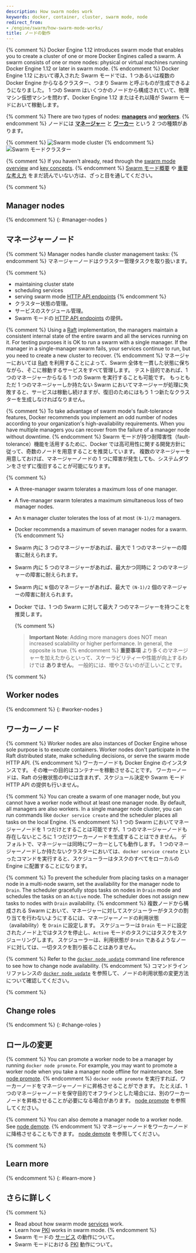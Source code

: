 ```yaml
---
description: How swarm nodes work
keywords: docker, container, cluster, swarm mode, node
redirect_from:
- /engine/swarm/how-swarm-mode-works/
title: ノードの動作
---
```


{% comment %}
Docker Engine 1.12 introduces swarm mode that enables you to create a
cluster of one or more Docker Engines called a swarm. A swarm consists
of one or more nodes: physical or virtual machines running Docker
Engine 1.12 or later in swarm mode.
{% endcomment %}
Docker Engine 1.12 において導入された Swarm モードでは、1 つあるいは複数の Docker Engine からなるクラスター、つまり Swarm と呼ぶものが生成できるようになりました。
1 つの Swarm はいくつかのノードから構成されていて、物理マシン仮想マシンを問わず、Docker Engine 1.12 またはそれ以降が Swarm モードにおいて稼動します。

{% comment %}
There are two types of nodes: [**managers**](#manager-nodes) and
[**workers**](#worker-nodes).
{% endcomment %}
ノードには [**マネージャー**](#manager-nodes) と [**ワーカー**](#worker-nodes) という 2 つの種類があります。

{% comment %}
![Swarm mode cluster](/engine/swarm/images/swarm-diagram.png)
{% endcomment %}
![Swarm モードクラスター](../images/swarm-diagram.png)

{% comment %}
If you haven't already, read through the
[swarm mode overview](../index.md) and
[key concepts](../key-concepts.md).
{% endcomment %}
[Swarm モード概要](../index.md) や [重要な考え方](../key-concepts.md) をまだ読んでいない方は、ざっと目を通してください。

{% comment %}
## Manager nodes
{% endcomment %}
{: #manager-nodes }
## マネージャーノード

{% comment %}
Manager nodes handle cluster management tasks:
{% endcomment %}
マネージャーノードはクラスター管理タスクを取り扱います。

{% comment %}
* maintaining cluster state
* scheduling services
* serving swarm mode [HTTP API endpoints](../../api/index.md)
{% endcomment %}
* クラスター状態の管理。
* サービスのスケジュール管理。
* Swarm モードの [HTTP API endpoints](../../api/index.md) の提供。

{% comment %}
Using a [Raft](https://raft.github.io/raft.pdf) implementation, the managers
maintain a consistent internal state of the entire swarm and all the services
running on it. For testing purposes it is OK to run a swarm with a single
manager. If the manager in a single-manager swarm fails, your services
continue to run, but you need to create a new cluster to recover.
{% endcomment %}
マネージャーにおいては [Raft](https://raft.github.io/raft.pdf) を利用することによって、Swarm 全体を一貫した状態に保ちながら、そこに稼動するサービスをすべて管理します。
テスト目的であれば、1 つのマネージャーからなる 1 つの Swarm を実行することも可能です。
もっともただ 1 つのマネージャーしか持たない Swarm においてマネージャーが処理に失敗すると、サービスは稼動し続けますが、復旧のためにはもう 1 つ新たなクラスターを生成しなければなりません。

{% comment %}
To take advantage of swarm mode's fault-tolerance features, Docker recommends
you implement an odd number of nodes according to your organization's
high-availability requirements. When you have multiple managers you can recover
from the failure of a manager node without downtime.
{% endcomment %}
Swarm モードが持つ耐障害性（fault-tolerance）機能を活用するために、Docker では高可用性に関する開発方針に従って、奇数のノードを用意することを推奨しています。
複数のマネージャーを用意しておけば、マネージャーノードの 1 つに障害が発生しても、システムダウンをさせずに復旧することが可能になります。

{% comment %}
* A three-manager swarm tolerates a maximum loss of one manager.
* A five-manager swarm tolerates a maximum simultaneous loss of two
manager nodes.
* An `N` manager cluster tolerates the loss of at most
`(N-1)/2` managers.
* Docker recommends a maximum of seven manager nodes for a swarm.
{% endcomment %}
* Swarm 内に 3 つのマネージャーがあれば、最大で 1 つのマネージャーの障害に耐えられます。
* Swarm 内に 5 つのマネージャーがあれば、最大かつ同時に 2 つのマネージャーの障害に耐えられます。
* Swarm 内に `N` 個のマネージャーがあれば、最大で `(N-1)/2` 個のマネージャーの障害に耐えられます。
* Docker では、1 つの Swarm に対して最大 7 つのマネージャーを持つことを推奨します。

    {% comment %}
    >**Important Note**: Adding more managers does NOT mean increased
    scalability or higher performance. In general, the opposite is true.
    {% endcomment %}
    >**重要事項** より多くのマネージャーを加えたからといって、スケーラビリティーや性能が向上するわけでは **ありません**。
    > 一般的には、増やさないのが正しいことです。

{% comment %}
## Worker nodes
{% endcomment %}
{: #worker-nodes }
## ワーカーノード

{% comment %}
Worker nodes are also instances of Docker Engine whose sole purpose is to
execute containers. Worker nodes don't participate in the Raft distributed
state, make scheduling decisions, or serve the swarm mode HTTP API.
{% endcomment %}
ワーカーノードも Docker Engine のインスタンスです。
その唯一の目的はコンテナーを稼動させることです。
ワーカーノードは、Raft の分散状態の中には含まれず、スケジュール決定や Swarm モード HTTP API の提供も行いません。

{% comment %}
You can create a swarm of one manager node, but you cannot have a worker node
without at least one manager node. By default, all managers are also workers.
In a single manager node cluster, you can run commands like `docker service
create` and the scheduler places all tasks on the local Engine.
{% endcomment %}
1 つの Swarm においてマネージャーノードを 1 つだけとすることは可能ですが、1 つのマネージャーノードも存在しないところに 1 つだけワーカーノードを生成することはできません。
デフォルトで、マネージャーは同時にワーカーとしても動作します。
1 つのマネージャーノードしか持たないクラスターにおいては、`docker service create` といったコマンドを実行すると、スケジューラーはタスクのすべてをローカルの Engine に配置することになります。

{% comment %}
To prevent the scheduler from placing tasks on a manager node in a multi-node
swarm, set the availability for the manager node to `Drain`. The scheduler
gracefully stops tasks on nodes in `Drain` mode and schedules the tasks on an
`Active` node. The scheduler does not assign new tasks to nodes with `Drain`
availability.
{% endcomment %}
複数ノードから構成される Swarm において、マネージャーに対してスケジューラーがタスクの割り当てを行わないようにするには、マネージャーノードの利用状態（availability）を `Drain` に設定します。
スケジューラーは `Drain` モードに設定されたノード上ではタスクを停止し、`Active` モードのタスクにはタスクをスケジューリングします。
スケジューラーは、利用状態が `Drain` であるようなノードに対しては、一切タスクを割り振ることはありません。

{% comment %}
Refer to the [`docker node update`](../../reference/commandline/node_update.md)
command line reference to see how to change node availability.
{% endcomment %}
コマンドラインリファレンスの [`docker node update`](../../reference/commandline/node_update.md) を参照して、ノードの利用状態の変更方法について確認してください。

{% comment %}
## Change roles
{% endcomment %}
{: #change-roles }
## ロールの変更

{% comment %}
You can promote a worker node to be a manager by running `docker node promote`.
For example, you may want to promote a worker node when you
take a manager node offline for maintenance. See [node promote](../../reference/commandline/node_promote.md).
{% endcomment %}
`docker node promote` を実行すれば、ワーカーノードをマネージャーノードに昇格させることができます。
たとえば、1 つのマネージャーノードを保守目的でオフラインとした場合には、別のワーカーノードを昇格させることが必要になる場合があります。
[node promote](../../reference/commandline/node_promote.md) を参照してください。

{% comment %}
You can also demote a manager node to a worker node. See
[node demote](../../reference/commandline/node_demote.md).
{% endcomment %}
マネージャーノードをワーカーノードに降格させることもできます。
[node demote](../../reference/commandline/node_demote.md) を参照してください。


{% comment %}
## Learn more
{% endcomment %}
{: #learn-more }
## さらに詳しく

{% comment %}
* Read about how swarm mode [services](services.md) work.
* Learn how [PKI](pki.md) works in swarm mode.
{% endcomment %}
* Swarm モードの [サービス](services.md) の動作について。
* Swarm モードにおける [PKI](pki.md) 動作について。
